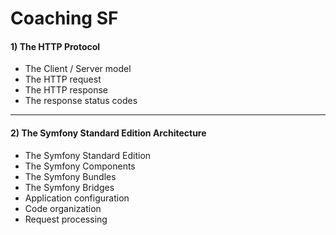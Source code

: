 Coaching SF
===========================
#### **1) The HTTP Protocol**  
* The Client / Server model  
* The HTTP request  
* The HTTP response  
* The response status codes  

---  

#### **2) The Symfony Standard Edition Architecture**  
* The Symfony Standard Edition    
* The Symfony Components  
* The Symfony Bundles  
* The Symfony Bridges  
* Application configuration  
* Code organization  
* Request processing 
